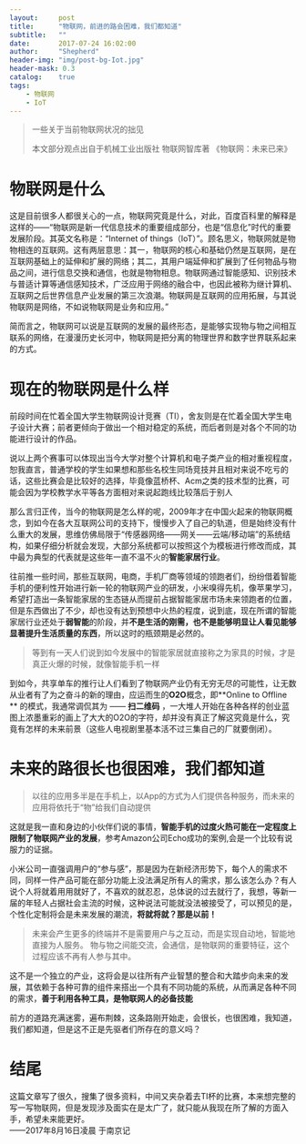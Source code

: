 ```yaml
---
layout:     post
title:      "物联网，前进的路会困难，我们都知道"
subtitle:   ""
date:       2017-07-24 16:02:00
author:     "Shepherd"
header-img: "img/post-bg-Iot.jpg"
header-mask: 0.3
catalog:    true
tags:
    - 物联网
    - IoT
---
```


> 一些关于当前物联网状况的拙见
>
> 本文部分观点出自于机械工业出版社  物联网智库著 《物联网：未来已来》


# 物联网是什么

这是目前很多人都很关心的一点，物联网究竟是什么，对此，百度百科里的解释是这样的——“物联网是新一代信息技术的重要组成部分，也是“信息化”时代的重要发展阶段。其英文名称是：“Internet of things（IoT）”。顾名思义，物联网就是物物相连的互联网。这有两层意思：其一，物联网的核心和基础仍然是互联网，是在互联网基础上的延伸和扩展的网络；其二，其用户端延伸和扩展到了任何物品与物品之间，进行信息交换和通信，也就是物物相息。物联网通过智能感知、识别技术与普适计算等通信感知技术，广泛应用于网络的融合中，也因此被称为继计算机、互联网之后世界信息产业发展的第三次浪潮。物联网是互联网的应用拓展，与其说物联网是网络，不如说物联网是业务和应用。”

简而言之，物联网可以说是互联网的发展的最终形态，是能够实现物与物之间相互联系的网络，在漫漫历史长河中，物联网是把分离的物理世界和数字世界联系起来的方式。

# 现在的物联网是什么样
前段时间在忙着全国大学生物联网设计竞赛（TI），舍友则是在忙着全国大学生电子设计大赛；前者更倾向于做出一个相对稳定的系统，而后者则是对各个不同的功能进行设计的作品。

说以上两个赛事可以体现出当今大学对整个计算机和电子类产业的相对重视程度，恕我直言，普通学校的学生如果想和那些名校生同场竞技并且相对来说不吃亏的话，这些比赛会是比较好的选择，毕竟像蓝桥杯、Acm之类的技术型的比赛，可能会因为学校教学水平等各方面相对来说起跑线比较落后于别人


那么言归正传，当今的物联网是怎么样的呢，2009年才在中国火起来的物联网概念，到如今在各大互联网公司的支持下，慢慢步入了自己的轨道，但是始终没有什么重大的发展，思维仿佛局限于“传感器网络——网关——云端/移动端”的系统结构，如果仔细分析就会发现，大部分系统都可以按照这个为模板进行修改而成，其中最为典型的代表就是这些年一直不温不火的**智能家居行业**。

往前推一些时间，那些互联网，电商，手机厂商等领域的领跑者们，纷纷借着智能手机的便利性开始进行新一轮的物联网产业的研发，小米嗅得先机，像苹果学习，希望打造出一条智能家居的生态链从而提前占据智能家居市场未来领跑者的位置，但是东西做出了不少，却也没有达到预想中火热的程度，说到底，现在所谓的智能家居行业还处于**弱智能**的阶段，并**不是生活的刚需，也不是能够明显让人看见能够显著提升生活质量的东西**，所以这时的瓶颈期是必然的。

>等到有一天人们说到如今发展中的智能家居就直接称之为家具的时候，才是真正火爆的时候，就像智能手机一样

到如今，共享单车的推行让人们看到了物联网产业仍有无穷无尽的可能性，让无数从业者有了为之奋斗的新的理由，应运而生的**O2O**概念，即**Online to Offline ** 的模式，我通常调侃其为 ——  **扫二维码** ，一大堆人开始在各种各样的创业蓝图上浓墨重彩的画上了大大的O2O的字符，却并没有真正了解这究竟是什么，究竟有怎样的未来前景（这些人电视剧里基本活不过三集自己的厂就要倒闭）。


# 未来的路很长也很困难，我们都知道
>以往的应用多半是在手机上，以App的方式为人们提供各种服务，而未来的应用将依托于“物”给我们自动提供

这就是我一直和身边的小伙伴们说的事情，**智能手机的过度火热可能在一定程度上限制了物联网产业的发展**，参考Amazon公司Echo成功的案例,会是一个比较有说服力的证据。

小米公司一直强调用户的“参与感”，那是因为在新经济形势下，每个人的需求不同，同样一件产品可能在部分功能上没法满足所有人的需求，那么该怎么办？有人说个人将就着用用就好了，不喜欢的就忍忍，总体说的过去就行了，我想，等新一届的年轻人占据社会主流的时候，这种说法可能就没法被接受了，可以预见的是，个性化定制将会是未来发展的潮流，**将就将就？那是以前！**

>未来会产生更多的终端并不是需要用户与之互动，而是实现自动地，智能地直接为人服务。
>物与物之间能交流，会通信，是物联网的重要特征，这个过程应该不再有人参与其中。

这不是一个独立的产业，这将会是以往所有产业智慧的整合和大踏步向未来的发展，其依赖于各种可靠的组件来搭出一个具有不同功能的系统，从而满足各种不同的需求，**善于利用各种工具，是物联网人的必备技能**

前方的道路充满迷雾，遍布荆棘，这条路刚开始走，会很长，也很困难，我知道，我们都知道，但是这不正是先驱者们所存在的意义吗？


# 结尾
这篇文章写了很久，搜集了很多资料，中间又夹杂着去TI杯的比赛，本来想完整的写一写物联网，但是发现涉及面实在是太广了，就只能从我现在所了解的方面入手，希望未来能更好。
</br>
																	——2017年8月16日凌晨  于南京记
